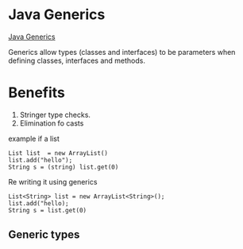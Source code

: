 # Java Generics

[Java Generics](https://docs.oracle.com/javase/tutorial/java/generics/why.html)

Generics allow types (classes and interfaces) to be parameters when defining classes, interfaces and methods.

# Benefits

1. Stringer type checks.
2. Elimination fo casts

example if a list
    
    List list  = new ArrayList()
    list.add("hello");
    String s = (string) list.get(0)

Re writing it using generics

    List<String> list = new ArrayList<String>();
    list.add("hello);
    String s = list.get(0)


## Generic types





